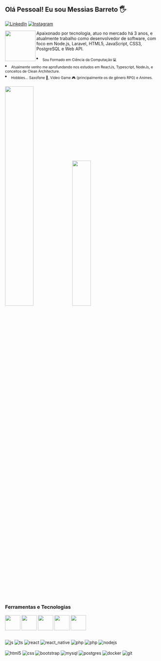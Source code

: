 ## Olá Pessoal! Eu sou Messias Barreto 🖐️
[![LinkedIn](https://img.shields.io/badge/LinkedIn-0077B5?style=for-the-badge&logo=linkedin&logoColor=white)](https://www.linkedin.com/in/messias-barreto-610329196/)
[![Instagram](https://img.shields.io/badge/Instagram-E4405F?style=for-the-badge&logo=instagram&logoColor=white)](https://www.instagram.com/messias.altosax/)

<div style="display: inline_block">
  <img align="left" src="https://images-wixmp-ed30a86b8c4ca887773594c2.wixmp.com/f/6cb16daa-a978-45d2-a6fd-24e06dc6f47a/df2xyre-39334b6f-fcc4-43bd-a0e0-f0d058dc42eb.gif?token=eyJ0eXAiOiJKV1QiLCJhbGciOiJIUzI1NiJ9.eyJzdWIiOiJ1cm46YXBwOjdlMGQxODg5ODIyNjQzNzNhNWYwZDQxNWVhMGQyNmUwIiwiaXNzIjoidXJuOmFwcDo3ZTBkMTg4OTgyMjY0MzczYTVmMGQ0MTVlYTBkMjZlMCIsIm9iaiI6W1t7InBhdGgiOiJcL2ZcLzZjYjE2ZGFhLWE5NzgtNDVkMi1hNmZkLTI0ZTA2ZGM2ZjQ3YVwvZGYyeHlyZS0zOTMzNGI2Zi1mY2M0LTQzYmQtYTBlMC1mMGQwNThkYzQyZWIuZ2lmIn1dXSwiYXVkIjpbInVybjpzZXJ2aWNlOmZpbGUuZG93bmxvYWQiXX0.kEpbv-VoAYMo8Z5fSmz2Vg9vUpXYj7gIaySVbKuBPqY" style="width: 100px"/>

<div>Apaixonado por tecnologia, atuo no mercado há 3 anos, e atualmente trabalho como desenvolvedor de software, com foco em Node.js, Laravel, HTML5, JavaScript, CSS3, PostgreSQL e Web API. 
</p/>
  <li><sub>Sou Formado em Ciência da Computação 💻<sub/></li>
  <li><sub>Atualmente venho me aprofundando nos estudos em ReactJs, Typescript, NodeJs, e conceitos de Clean Architecture.<sub/></li>
  <li><sub>Hobbies... Saxofone 🎷, Video Game 🎮 (principalmente os de gênero RPG) e Animes.<sub/></li>
</div><br />

<div>
  <img width="43%" src="https://github-readme-stats.vercel.app/api?username=messias-barreto&show_icons=true&theme=algolia&line_height=27">
  <img width="35%" src="https://github-readme-stats.vercel.app/api/top-langs/?username=messias-barreto&layout=compact&theme=algolia"/>
</div>

### Ferramentas e Tecnologias

<div>
  <img align="center" src="https://cdn.jsdelivr.net/gh/devicons/devicon/icons/javascript/javascript-original.svg" style="width: 50px"/>
  <img align="center" src="https://cdn.jsdelivr.net/gh/devicons/devicon/icons/typescript/typescript-original.svg" style="width: 50px" />
  <img align="center" src="https://cdn.jsdelivr.net/gh/devicons/devicon/icons/react/react-original.svg" style="width: 50px" />
  <img align="center" src="https://cdn.jsdelivr.net/gh/devicons/devicon/icons/php/php-original.svg" style="width: 50px" />
  <img align="center" src="https://cdn.jsdelivr.net/gh/devicons/devicon/icons/laravel/laravel-plain.svg" style="width: 50px" />
</div>

##

<div style="display: inline_block">
  <img align="center" alt="js" src="https://img.shields.io/badge/JavaScript-F7DF1E?style=for-the-badge&logo=javascript&logoColor=black" />
  <img align="center" alt="ts" src="https://img.shields.io/badge/typescript-%23007ACC.svg?style=for-the-badge&logo=typescript&logoColor=white" />
  <img align="center" alt="react" src="https://img.shields.io/badge/React-20232A?style=for-the-badge&logo=react&logoColor=61DAFB" />
  <img align="center" alt="react_native" src="https://img.shields.io/badge/react_native-%2320232a.svg?style=for-the-badge&logo=react&logoColor=%2361DAFB"     />
  <img align="center" alt="php" src="https://img.shields.io/badge/PHP-777BB4?style=for-the-badge&logo=php&logoColor=white" />
  <img align="center" alt="php" src="https://img.shields.io/badge/laravel-%23FF2D20.svg?style=for-the-badge&logo=laravel&logoColor=white" />
  <img align="center" alt="nodejs" src="https://img.shields.io/badge/Node.js-43853D?style=for-the-badge&logo=node.js&logoColor=white" />
</div><br />
  
<div>
   <img align="center" alt="html5" src="https://img.shields.io/badge/HTML5-E34F26?style=for-the-badge&logo=html5&logoColor=white" />
   <img align="center" alt="css" src="https://img.shields.io/badge/CSS3-1572B6?style=for-the-badge&logo=css3&logoColor=white" />
   <img align="center" alt="bootstrap" src="https://img.shields.io/badge/bootstrap-%23563D7C.svg?style=for-the-badge&logo=bootstrap&logoColor=white" />
   <img align="center" alt="mysql" src="https://img.shields.io/badge/mysql-%2300f.svg?style=for-the-badge&logo=mysql&logoColor=white" />
   <img align="center" alt="postgres" src="https://img.shields.io/badge/postgres-%23316192.svg?style=for-the-badge&logo=postgresql&logoColor=white" />
   <img align="center" alt="docker" src="https://img.shields.io/badge/docker-%230db7ed.svg?style=for-the-badge&logo=docker&logoColor=white" />
   <img align="center" alt="git" src="https://img.shields.io/badge/git-%23F05033.svg?style=for-the-badge&logo=git&logoColor=white" />
</div>
